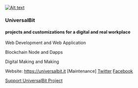 
[![Alt text](https://github.com/universalbit-dev/papirus-icon-theme/blob/master/Papirus/64x64/places/folder-white-development.svg)](https://github.com/universalbit-dev/universalbit-dev)

### UniversalBit 

#### projects and customizations for a digital and real workplace

Web Development and Web Application

Blockchain Node and Dapps

Digital Making and Making

Website: https://universalbit.it    [Maintenance]
[Twitter](https://twitter.com/BitUniversal)
[Facebook](https://www.facebook.com/universalbit/)

[Support UniversalBit Project](https://github.com/universalbit-dev/universalbit-dev/tree/main/support) 

